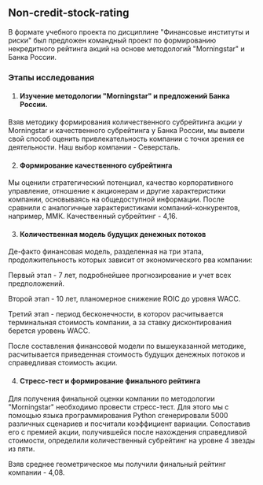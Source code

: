 ## Non-credit-stock-rating
В формате учебного проекта по дисциплине "Финансовые институты и риски" был предложен командный проект по формированию некредитного рейтинга акций на основе методологий "Morningstar" и Банка России.

### Этапы исследования
1) #### Изучение методологии "Morningstar" и предложений Банка России.

Взяв методику формирования количественного субрейтинга акции у Morningstar и качественного субрейтинга у Банка России, мы вывели свой способ оценить привлекательность компании с точки зрения ее деятельности. Наш выбор компании - Северсталь.

2) #### Формирование качественного субрейтинга

Мы оценили стратегический потенциал, качество корпоративного управление, отношение к акционерам и другие характеристики компании, основываясь на общедоступной информации. После сравнили с аналогичные характеристиками компаний-конкурентов, например, ММК. Качественный субрейтинг - 4,16.

3) #### Количественная модель будущих денежных потоков

Де-факто финансовая модель, разделенная на три этапа, продолжительность которых зависит от экономического рва компании:

Первый этап - 7 лет, подробнейшее прогнозирование и учет всех предположений.

Второй этап - 10 лет, планомерное снижение ROIC до уровня WACC.

Третий этап - период бесконечности, в котороv расчитывается терминальная стоимость компании, а за ставку дисконтирования берется уровень WACC.

После составления финансовой модели по вышеуказанной методике, расчитывается приведенная стоимость будущих денежных потоков и справедливая стоимость акции.

4) #### Стресс-тест и формирование финального рейтинга

Для получения финальной оценки компании по методологии "Morningstar" необходимо провести стресс-тест. Для этого мы с помощью языка программирования Python сгенерировали 5000 различных сценариев и посчитали коэффициент вариации. Сопоставив его с премией акции, получившейся после нахождения справедливой стоимости, определили количественный субрейтинг на уровне 4 звезды из пяти.

Взяв среднее геометрическое мы получили финальный рейтинг компании - 4,08.




